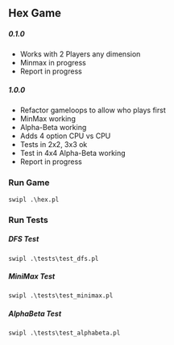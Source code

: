 ## Hex Game

##### 0.1.0
- Works with 2 Players any dimension
- Minmax in progress
- Report in progress

##### 1.0.0
- Refactor gameloops to allow who plays first
- MinMax working
- Alpha-Beta working
- Adds 4 option CPU vs CPU
- Tests in 2x2, 3x3 ok
- Test in 4x4 Alpha-Beta working
- Report in progress

### Run Game
```
swipl .\hex.pl
```

### Run Tests

##### DFS Test
```
swipl .\tests\test_dfs.pl
```
##### MiniMax Test
```
swipl .\tests\test_minimax.pl
```
##### AlphaBeta Test
```
swipl .\tests\test_alphabeta.pl
```